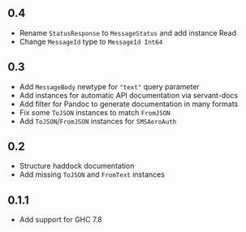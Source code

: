 0.4
---
* Rename `StatusResponse` to `MessageStatus` and add instance Read
* Change `MessageId` type to `MessageId Int64`

0.3
---
* Add `MessageBody` newtype for `"text"` query parameter
* Add instances for automatic API documentation via servant-docs
* Add filter for Pandoc to generate documentation in many formats
* Fix some `ToJSON` instances to match `FromJSON`
* Add `ToJSON`/`FromJSON` instances for `SMSAeroAuth`

0.2
---
* Structure haddock documentation
* Add missing `ToJSON` and `FromText` instances

0.1.1
-----
* Add support for GHC 7.8
